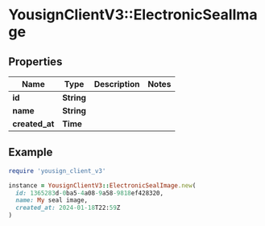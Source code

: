 # YousignClientV3::ElectronicSealImage

## Properties

| Name | Type | Description | Notes |
| ---- | ---- | ----------- | ----- |
| **id** | **String** |  |  |
| **name** | **String** |  |  |
| **created_at** | **Time** |  |  |

## Example

```ruby
require 'yousign_client_v3'

instance = YousignClientV3::ElectronicSealImage.new(
  id: 1365283d-0ba5-4a08-9a58-9818ef428320,
  name: My seal image,
  created_at: 2024-01-18T22:59Z
)
```

